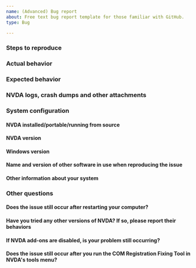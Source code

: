 ```yaml
---
name: (Advanced) Bug report
about: Free text bug report template for those familiar with GitHub.
type: Bug

---
```


### Steps to reproduce

### Actual behavior

### Expected behavior

### NVDA logs, crash dumps and other attachments

### System configuration

#### NVDA installed/portable/running from source

#### NVDA version

#### Windows version

#### Name and version of other software in use when reproducing the issue

#### Other information about your system

### Other questions

#### Does the issue still occur after restarting your computer?

#### Have you tried any other versions of NVDA? If so, please report their behaviors

#### If NVDA add-ons are disabled, is your problem still occurring?

#### Does the issue still occur after you run the COM Registration Fixing Tool in NVDA's tools menu?
